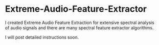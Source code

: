 # Extreme-Audio-Feature-Extractor

I created Extreme Audio Feature Extraction for extensive spectral analysis of audio signals and there are many spectral feature extractor algorithms.

I will post detailed instructions soon.

